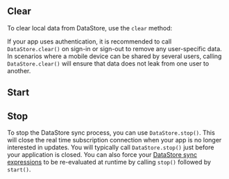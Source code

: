 ## Clear

To clear local data from DataStore, use the `clear` method:

<inline-fragment platform="ios" src="~/lib/datastore/fragments/ios/other-methods/10_clear.md"></inline-fragment>
<inline-fragment platform="android" src="~/lib/datastore/fragments/android/other-methods/10_clear.md"></inline-fragment>

<amplify-callout>

If your app uses authentication, it is recommended to call `DataStore.clear()` on sign-in or sign-out to remove any user-specific data. In scenarios where a mobile device can be shared by several users, calling `DataStore.clear()` will ensure that data does not leak from one user to another.

</amplify-callout>

## Start

<inline-fragment platform="ios" src="~/lib/datastore/fragments/ios/other-methods/15_start.md"></inline-fragment>
<inline-fragment platform="android" src="~/lib/datastore/fragments/android/other-methods/15_start.md"></inline-fragment>

<inline-fragment platform="ios" src="~/lib/datastore/fragments/ios/other-methods/20_start.md"></inline-fragment>
<inline-fragment platform="android" src="~/lib/datastore/fragments/android/other-methods/20_start.md"></inline-fragment>

## Stop

To stop the DataStore sync process, you can use `DataStore.stop()`.  This will close the real time subscription connection when your app is no longer interested in updates. You will typically call `DataStore.stop()` just before your application is closed.  You can also force your [DataStore sync expressions](~/lib/datastore/sync.md) to be re-evaluated at runtime by calling `stop()` followed by `start()`.

<inline-fragment platform="ios" src="~/lib/datastore/fragments/ios/other-methods/30_stop.md"></inline-fragment>
<inline-fragment platform="android" src="~/lib/datastore/fragments/android/other-methods/30_stop.md"></inline-fragment>
